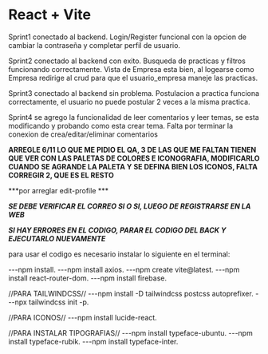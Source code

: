 # React + Vite


Sprint1 conectado al backend. Login/Register funcional con la opcion de cambiar la contraseña y completar perfil de usuario. 

Sprint2 conectado al backend con exito. Busqueda de practicas y filtros funcionando correctamente. Vista de Empresa esta bien, al logearse como Empresa redirige al crud para que el usuario_empresa maneje las practicas.

Sprint3 conectado al backend sin problema. Postulacion a practica funciona correctamente, el usuario no puede postular 2 veces a la misma practica.

Sprint4 se agrego la funcionalidad de leer comentarios y leer temas, se esta modificando y probando como esta crear tema. Falta por terminar la conexion de crea/editar/eliminar comentarios


**ARREGLE 6/11 LO QUE ME PIDIO EL QA, 3 DE LAS QUE ME FALTAN TIENEN QUE VER CON LAS PALETAS DE COLORES E ICONOGRAFIA, MODIFICARLO CUANDO SE AGRANDE LA PALETA Y SE DEFINA BIEN LOS ICONOS, FALTA CORREGIR 2, QUE ES EL RESTO**


***por arreglar  edit-profile ***


***SE DEBE VERIFICAR EL CORREO SI O SI, LUEGO DE REGISTRARSE EN LA WEB***

***SI HAY ERRORES EN EL CODIGO, PARAR EL CODIGO DEL BACK Y EJECUTARLO NUEVAMENTE***



para usar el codigo es necesario instalar lo siguiente en el terminal:

---npm install.
---npm install axios.
---npm create vite@latest.
---npm install react-router-dom.
---npm install firebase.

//PARA TAILWINDCSS//
---npm install -D tailwindcss postcss autoprefixer.
---npx tailwindcss init -p.


//PARA ICONOS//
---npm install lucide-react.

//PARA INSTALAR TIPOGRAFIAS//
---npm install typeface-ubuntu.
---npm install typeface-rubik.
---npm install typeface-inter.

